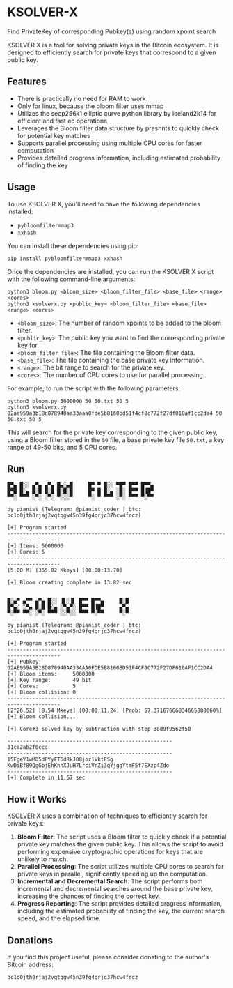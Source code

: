 # KSOLVER-X
Find PrivateKey of corresponding Pubkey(s) using random xpoint search

KSOLVER X is a tool for solving private keys in the Bitcoin ecosystem. It is designed to efficiently search for private keys that correspond to a given public key.

## Features

- There is practically no need for RAM to work
- Only for linux, because the bloom filter uses mmap
- Utilizes the secp256k1 elliptic curve python library by iceland2k14 for efficient and fast ec operations
- Leverages the Bloom filter data structure by prashnts to quickly check for potential key matches
- Supports parallel processing using multiple CPU cores for faster computation
- Provides detailed progress information, including estimated probability of finding the key

## Usage

To use KSOLVER X, you'll need to have the following dependencies installed:

- `pybloomfiltermmap3`
- `xxhash`

You can install these dependencies using pip:

```
pip install pybloomfiltermmap3 xxhash
```

Once the dependencies are installed, you can run the KSOLVER X script with the following command-line arguments:

```
python3 bloom.py <bloom_size> <bloom_filter_file> <base_file> <range> <cores>
python3 ksolverx.py <public_key> <bloom_filter_file> <base_file> <range> <cores>
```

- `<bloom_size>`: The number of random xpoints to be added to the bloom filter.
- `<public_key>`: The public key you want to find the corresponding private key for.
- `<bloom_filter_file>`: The file containing the Bloom filter data.
- `<base_file>`: The file containing the base private key information.
- `<range>`: The bit range to search for the private key.
- `<cores>`: The number of CPU cores to use for parallel processing.

For example, to run the script with the following parameters:

```
python3 bloom.py 5000000 50 50.txt 50 5
python3 ksolverx.py 02ae959a3b18d878940aa33aaa0fde5b8160bd51f4cf8c772f27df010af1cc2da4 50 50.txt 50 5
```

This will search for the private key corresponding to the given public key, using a Bloom filter stored in the `50` file, a base private key file `50.txt`, a key range of 49-50 bits, and 5 CPU cores.

## Run
```
█▀▄ █░░ ▄▀▄ ▄▀▄ █▄░▄█     █▀ ▀ █░░ ▀█▀ █▀▀ █▀▀▄
█▀█ █░▄ █░█ █░█ █░█░█     █▀ █ █░▄ ░█░ █▀▀ █▐█▀
▀▀░ ▀▀▀ ░▀░ ░▀░ ▀░░░▀     ▀░ ▀ ▀▀▀ ░▀░ ▀▀▀ ▀░▀▀

by pianist (Telegram: @pianist_coder | btc: bc1q0jth0rjaj2vqtqgw45n39fg4qrjc37hcw4frcz)

[+] Program started
---------------------------------------------------------------------------------------
[+] Items: 5000000
[+] Cores: 5
---------------------------------------------------------------------------------------
[5.00 M] [365.02 Kkeys] [00:00:13.70]

[+] Bloom creating complete in 13.82 sec


█░▄▀ ▄▀▀ ▄▀▄ █░░ ▐▌░▐▌ █▀▀ █▀▀▄     █░█
█▀▄░ ░▀▄ █░█ █░▄ ░▀▄▀░ █▀▀ █▐█▀     ▄▀▄
▀░▀▀ ▀▀░ ░▀░ ▀▀▀ ░░▀░░ ▀▀▀ ▀░▀▀     ▀░▀

by pianist (Telegram: @pianist_coder | btc: bc1q0jth0rjaj2vqtqgw45n39fg4qrjc37hcw4frcz)

[+] Program started
---------------------------------------------------------------------------------------
[+] Pubkey:          02AE959A3B18D878940AA33AAA0FDE5B8160BD51F4CF8C772F27DF010AF1CC2DA4
[+] Bloom items:     5000000
[+] Key range:       49 bit
[+] Cores:           5
[+] Bloom collision: 0
---------------------------------------------------------------------------------------
[2^26.52] [8.54 Mkeys] [00:00:11.24] [Prob: 57.37167666834665880060%]
[+] Bloom collision...

[+] Core#3 solved key by subtraction with step 38d9f9562f50

-----------------------------------------------------
31ca2ab2f0ccc
-----------------------------------------------------
15FgeY1wMD5dPYyFT6dRkJ88joz1VktFSg
KwDiBf89QgGbjEhKnhXJuH7LrciVrZi3qYjggYtmF5f7EXzp4Zdo
-----------------------------------------------------
[+] Complete in 11.67 sec
```
## How it Works

KSOLVER X uses a combination of techniques to efficiently search for private keys:

1. **Bloom Filter**: The script uses a Bloom filter to quickly check if a potential private key matches the given public key. This allows the script to avoid performing expensive cryptographic operations for keys that are unlikely to match.
2. **Parallel Processing**: The script utilizes multiple CPU cores to search for private keys in parallel, significantly speeding up the computation.
3. **Incremental and Decremental Search**: The script performs both incremental and decremental searches around the base private key, increasing the chances of finding the correct key.
4. **Progress Reporting**: The script provides detailed progress information, including the estimated probability of finding the key, the current search speed, and the elapsed time.

## Donations
If you find this project useful, please consider donating to the author's Bitcoin address:

`bc1q0jth0rjaj2vqtqgw45n39fg4qrjc37hcw4frcz`

